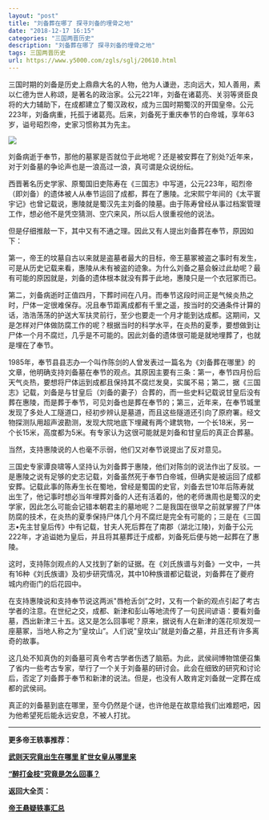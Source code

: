 ```yaml
---
layout: "post"
title: "刘备葬在哪了 探寻刘备的埋骨之地"
date: "2018-12-17 16:15"
categories: "三国两晋历史"
description: "刘备葬在哪了 探寻刘备的埋骨之地"
tags: 三国两晋历史
url: https://www.y5000.com/zgls/sglj/20610.html
---
```






三国时期的刘备是历史上鼎鼎大名的人物，他为人谦逊，志向远大，知人善用，素以仁德为世人称颂，是著名的政治家。公元221年，刘备在诸葛亮、关羽等贤臣良将的大力辅助下，在成都建立了蜀汉政权，成为三国时期蜀汉的开国皇帝。公元223年，刘备病重，托孤于诸葛亮。后来，刘备死于重庆奉节的白帝城，享年63岁，谥号昭烈帝，史家习惯称其为先主。

![](https://img.y5000.com/uploads/allimg/170502/11-1F502142601A6.jpg)

刘备病逝于奉节，那他的墓冢是否就位于此地呢？还是被安葬在了别处?近年来，对于刘备墓的争论声也是一浪高过一浪，真可谓是众说纷纭。

西晋著名历史学家、原蜀国旧吏陈寿在《三国志》中写道，公元223年，昭烈帝（即刘备）的遗体被人从奉节运回了成都，葬在了惠陵。北宋熙宁年间的《太平寰宇记》也曾记载说，惠陵就是蜀汉先主刘备的陵墓。由于陈寿曾经从事过档案管理工作，想必他不是凭空猜测、空穴来风，所以后人很重视他的说法。

但是仔细推敲一下，其中又有不通之理。因此又有人提出刘备葬在奉节，原因如下：

第一，帝王的坟墓自古以来就是盗墓者最大的目标，帝王墓冢被盗之事时有发生，可是从历史记载来看，惠陵从未有被盗的迹象。为什么刘备之墓会躲过此劫呢？最有可能的原因就是，刘备的遗体根本就没有葬于此地，惠陵只是一个衣冠冢而已。

第二，刘备病逝时正值四月，下葬时间在八月。而奉节这段时间正是气候炎热之时，尸体一定很难保存。况且奉节距离成都有千里之遥，按当时的交通条件计算的话，浩浩荡荡的护送大军扶灵前行，至少也要走一个月才能到达成都。这期间，又是怎样对尸体做防腐工作的呢？根据当时的科学水平，在炎热的夏季，要想做到让尸体一个月不腐烂，几乎是不可能的。因此刘备的遗体很可能是就地埋葬了，也就是埋在了奉节。

1985年，奉节县县志办一个叫作陈剑的人曾发表过一篇名为《刘备葬在哪里》的文章，他明确支持刘备墓在奉节的观点。其原因主要有三条：第一，奉节四月份后天气炎热，要想将尸体运到成都且保持其不腐烂发臭，实属不易；第二，据《三国志》记载，刘备是与甘皇后（刘备的妻子）合葬的，而一些史料记载说甘皇后没有葬在惠陵，而是葬于奉节，可见刘备也是葬在奉节的；第三，近年来，在奉节城里发现了多处人工隧道口，经初步辨认是墓道，而且这些隧道还引向了原府署。经文物探测队用超声波勘测，发现大院地底下埋藏有两个建筑物，一个长18米，另一个长15米，高度都为5米。有专家认为这很可能就是刘备和甘皇后的真正合葬墓。

当然，支持惠陵说的人也毫不示弱，他们又对奉节说提出了反对意见。

三国史专家谭良啸等人坚持认为刘备葬于惠陵，他们对陈剑的说法作出了反驳。一是惠陵之说有足够的史志记载，刘备虽然死于奉节白帝城，但确实是被运回了成都安葬。记载此事的陈寿生长在蜀地，曾经是蜀国的史官，刘备去世10年后陈寿就出生了，他记事时想必当年埋葬刘备的人还有活着的，他的老师谯周也是蜀汉的史学家，因此怎么可能会记错本朝君主的墓地呢？二是我国在很早之前就掌握了尸体防腐的技术，在炎热的夏季保持尸体几个月不腐烂是完全有可能的；三是在《三国志•先主甘皇后传》中有记载，甘夫人死后葬在了南郡（湖北江陵)，刘备于公元222年，才追谥她为皇后，并且将其墓葬迁于成都，刘备死后便与她一起葬在了惠陵。

这时，支持陈剑观点的人又找到了新的证据。在《刘氏族谱与刘备》一文中，一共有16种《刘氏族谱》及初步研究情况，其中10种族谱都记载说，刘备葬在了夔府城内府衙门的后花园中。

在支持惠陵说和支持奉节说这两派"唇枪舌剑”之时，又有一个新的观点引起了考古学者的注意。在世纪之交，成都、新津和彭山等地流传了一句民间谚语：要看刘备墓，西出新津三十五。这又是怎么回事呢？原来，据说有人在新津的莲花坝发现一座墓冢，当地人称之为“皇坟山”。人们说"皇坟山”就是刘备之墓，并且还有许多离奇的故事。

这几处不知真伪的刘备墓可真令考古学者伤透了脑筋。为此，武侯祠博物馆便召集了省内一些考古专家，举行了一个关于刘备墓的研讨会。此会在细致的研究和讨论后，否定了刘备葬于奉节和新津的说法。但是，也没有人敢肯定刘备就一定葬在成都的武侯祠。

真正的刘备墓到底在哪里，至今仍然是个谜，也许他是在故意给我们出难题吧，因为他希望死后能永远安息，不被人打扰。

* * *

**更多帝王轶事推荐：**

[**武则天究竟出生在哪里 旷世女皇从哪里来**](https://www.y5000.com/zgls/st/20621.html)

[**“醉打金枝”究竟是怎么回事？**](https://www.y5000.com/zgls/st/20622.html)

**返回大全页：**

**[帝王悬疑轶事汇总](https://www.y5000.com/zgls/20642.html)**
